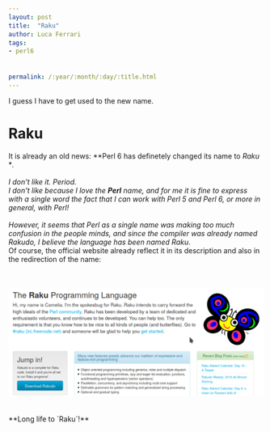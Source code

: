 ```yaml
---
layout: post
title:  "Raku"
author: Luca Ferrari
tags:
- perl6


permalink: /:year/:month/:day/:title.html
---
```

I guess I have to get used to the new name.

# Raku

It is already an old news: **Perl 6 has definetely changed its name to *Raku* **.
<br/>
<br/>
I don't like it. Period.
<br/>
I don't like because I love the **Perl** name, and for me it is fine to express with a single word the fact that I can work with Perl 5 and Perl 6, or more in general, *with Perl*!
<br/>
<br/>
However, it seems that Perl as a single name was making too much confusion in the people minds, and since the compiler was already named *Rakudo*, I believe the language has been named *Raku**.
<br/>
Of course, the official website already reflect it in its description and also in the redirection of the name:

<br/>
<br/>
<center>
<a href="https://raku.org/" target="_blank" >
<img src="/images/posts/raku/raku_website.png" size="50%" />
</a>
</center>
<br/>
<br/>
**Long life to `Raku`!**
